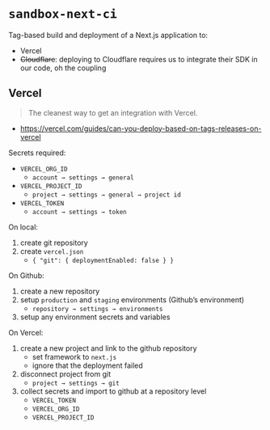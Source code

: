 # `sandbox-next-ci`

Tag-based build and deployment of a Next.js application to:

- Vercel
- ~~Cloudflare~~: deploying to Cloudflare requires us to integrate their SDK in our code, oh the coupling

## Vercel

> The cleanest way to get an integration with Vercel.

- https://vercel.com/guides/can-you-deploy-based-on-tags-releases-on-vercel

Secrets required:

- `VERCEL_ORG_ID`
  - `account → settings → general`
- `VERCEL_PROJECT_ID`
  - `project → settings → general → project id`
- `VERCEL_TOKEN`
  - `account → settings → token`

On local:

1. create git repository
1. create `vercel.json`
   - `{ "git": { deploymentEnabled: false } }`

On Github:

1. create a new repository
1. setup `production` and `staging` environments (Github’s environment)
   - `repository → settings → environments`
1. setup any environment secrets and variables

On Vercel:

1. create a new project and link to the github repository
   - set framework to `next.js`
   - ignore that the deployment failed
1. disconnect project from git
   - `project → settings → git`
1. collect secrets and import to github at a repository level
   - `VERCEL_TOKEN`
   - `VERCEL_ORG_ID`
   - `VERCEL_PROJECT_ID`

